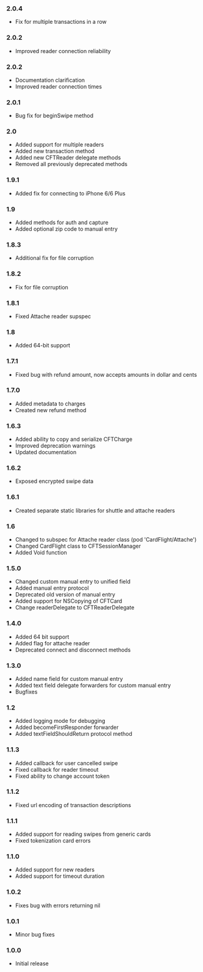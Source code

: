 ### 2.0.4
* Fix for multiple transactions in a row

### 2.0.2
* Improved reader connection reliability

### 2.0.2
* Documentation clarification
* Improved reader connection times

### 2.0.1
* Bug fix for beginSwipe method

### 2.0
* Added support for multiple readers
* Added new transaction method
* Added new CFTReader delegate methods
* Removed all previously deprecated methods

### 1.9.1
* Added fix for connecting to iPhone 6/6 Plus

### 1.9
* Added methods for auth and capture
* Added optional zip code to manual entry

### 1.8.3
* Additional fix for file corruption

### 1.8.2
* Fix for file corruption

### 1.8.1
* Fixed Attache reader supspec

### 1.8
* Added 64-bit support

### 1.7.1
* Fixed bug with refund amount, now accepts amounts in dollar and cents

### 1.7.0
* Added metadata to charges
* Created new refund method

### 1.6.3
* Added ability to copy and serialize CFTCharge
* Improved deprecation warnings
* Updated documentation

### 1.6.2
* Exposed encrypted swipe data

### 1.6.1
* Created separate static libraries for shuttle and attache readers

### 1.6
* Changed to subspec for Attache reader class (pod 'CardFlight/Attache')
* Changed CardFlight class to CFTSessionManager
* Added Void function

### 1.5.0
* Changed custom manual entry to unified field
* Added manual entry protocol
* Deprecated old version of manual entry
* Added support for NSCopying of CFTCard
* Change readerDelegate to CFTReaderDelegate

### 1.4.0
* Added 64 bit support
* Added flag for attache reader
* Deprecated connect and disconnect methods

### 1.3.0
* Added name field for custom manual entry
* Added text field delegate forwarders for custom manual entry
* Bugfixes

### 1.2

* Added logging mode for debugging
* Added becomeFirstResponder forwarder
* Added textFieldShouldReturn protocol method

### 1.1.3

* Added callback for user cancelled swipe
* Fixed callback for reader timeout
* Fixed ability to change account token

### 1.1.2

* Fixed url encoding of transaction descriptions

### 1.1.1

* Added support for reading swipes from generic cards
* Fixed tokenization card errors

### 1.1.0

* Added support for new readers
* Added support for timeout duration

### 1.0.2

* Fixes bug with errors returning nil

### 1.0.1

* Minor bug fixes

### 1.0.0

* Initial release
